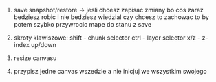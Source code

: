 1. save snapshot/restore -> jesli chcesz zapisac zmiany bo cos zaraz bedziesz robic i nie bedziesz wiedzial czy chcesz to zachowac to by potem szybko przywrocic mape do stanu z save

2. skroty klawiszowe:
   shift - chunk selector
   ctrl - layer selector
   x/z - z-index up/down

3. resize canvasu

4. przypisz jedne canvas wszedzie a nie inicjuj we wszystkim swojego
